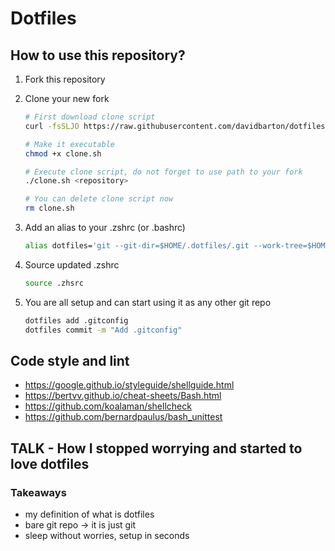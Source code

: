 # Dotfiles

## How to use this repository?

1. Fork this repository
2. Clone your new fork

   ```bash
   # First download clone script
   curl -fsSLJO https://raw.githubusercontent.com/davidbarton/dotfiles-template/main/.dotfiles/scripts/clone.sh

   # Make it executable
   chmod +x clone.sh

   # Execute clone script, do not forget to use path to your fork
   ./clone.sh <repository>

   # You can delete clone script now
   rm clone.sh
   ```

3. Add an alias to your .zshrc (or .bashrc)

   ```bash
   alias dotfiles='git --git-dir=$HOME/.dotfiles/.git --work-tree=$HOME'
   ```

4. Source updated .zshrc

   ```bash
   source .zhsrc
   ```

5. You are all setup and can start using it as any other git repo

   ```bash
   dotfiles add .gitconfig
   dotfiles commit -m "Add .gitconfig"
   ```

## Code style and lint

- https://google.github.io/styleguide/shellguide.html
- https://bertvv.github.io/cheat-sheets/Bash.html
- https://github.com/koalaman/shellcheck
- https://github.com/bernardpaulus/bash_unittest

## TALK - How I stopped worrying and started to love dotfiles

### Takeaways

- my definition of what is dotfiles
- bare git repo -> it is just git
- sleep without worries, setup in seconds

